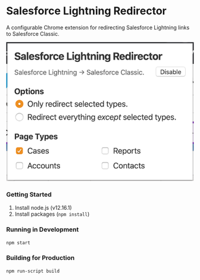 # Salesforce Lightning Redirector
A configurable Chrome extension for redirecting Salesforce Lightning links to Salesforce Classic.

![Options Menu](https://github.com/beaksandclaws/salesforce-lightning-redirector/blob/master/options-screenshot.png)

### Getting Started
1. Install node.js (v12.16.1)
1. Install packages (`npm install`)

### Running in Development
`npm start`

### Building for Production
`npm run-script build`